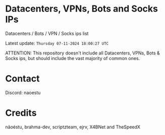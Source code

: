 # Datacenters, VPNs, Bots and Socks IPs
 
Datacenters / Bots / VPN / Socks ips list

Latest update: `Thursday 07-11-2024 18:00:27 UTC` 

ATTENTION: This repository doesn't include all Datacenters, VPNs, Bots & Socks ips, 
but should include the vast majority of common ones.

# Contact
Discord: naoestu

# Credits
nãoéstu, brahma-dev, scriptzteam, ejrv, X4BNet and TheSpeedX

